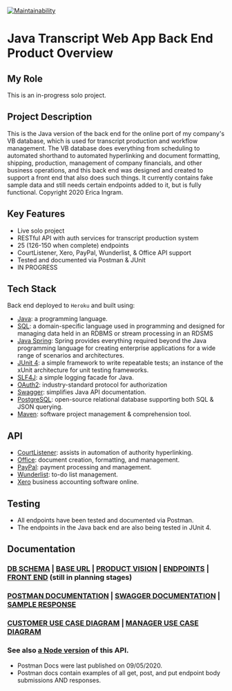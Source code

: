 [![Maintainability](https://api.codeclimate.com/v1/badges/c6f9b278e28a7b7d126c/maintainability)](https://codeclimate.com/github/evoingram/webapp-javabe/maintainability)

# Java Transcript Web App Back End Product Overview

## My Role

This is an in-progress solo project.

## Project Description

This is the Java version of the back end for the online port of my company's VB database, which is used for transcript production and workflow management.  The VB database does everything from scheduling to automated shorthand to automated hyperlinking and document formatting, shipping, production, management of company financials, and other business operations, and this back end was designed and created to support a front end that also does such things.  It currently contains fake sample data and still needs certain endpoints added to it, but is fully functional.  Copyright 2020 Erica Ingram.

## Key Features

- Live solo project
- RESTful API with auth services for transcript production system
- 25 (126-150 when complete) endpoints
- CourtListener, Xero, PayPal, Wunderlist, & Office API support
- Tested and documented via Postman & JUnit
- IN PROGRESS

## Tech Stack

Back end deployed to `Heroku` and built using:

- [Java](https://www.java.com/):  a programming language.
- [SQL](https://en.wikipedia.org/wiki/SQL):  a domain-specific language used in programming and designed for managing data held in an RDBMS or stream processing in an RDSMS
- [Java Spring](https://github.com/spring-projects/spring-framework):  Spring provides everything required beyond the Java programming language for creating enterprise applications for a wide range of scenarios and architectures.
- [JUnit 4](https://junit.org/junit4/):  a simple framework to write repeatable tests; an instance of the xUnit architecture for unit testing frameworks.
- [SLF4J](http://www.slf4j.org/):  a simple logging facade for Java.
- [OAuth2](https://github.com/pyca/bcrypt/):  industry-standard protocol for authorization
- [Swagger](https://swagger.io/):  simplifies Java API documentation.
- [PostgreSQL](http://postgresql.org/):  open-source relational database supporting both SQL & JSON querying.
- [Maven](https://github.com/):  software project management & comprehension tool.

## API

- [CourtListener](http://courtlistener.com/):  assists in automation of authority hyperlinking.
- [Office](https://docs.microsoft.com/en-us/previous-versions/office/office-365-api/):  document creation, formatting, and management.
- [PayPal](https://developer.paypal.com/home/):  payment processing and management.
- [Wunderlist](https://developer.wunderlist.com/):  to-do list management.
- [Xero](https://developer.xero.com/) business accounting software online.

## Testing

- All endpoints have been tested and documented via Postman.
- The endpoints in the Java back end are also being tested in JUnit 4.

## Documentation

### [DB SCHEMA](https://dbdesigner.page.link/gbEtfTr1XjgwDa2C7)   |   [BASE URL](https://transcript-javabe.herokuapp.com/)   |   [PRODUCT VISION](https://aquoco-my.sharepoint.com/:w:/g/personal/evoingram_aquoco_onmicrosoft_com/ES9-HPl3otdAjjtMrqpWIrkBMTrLyRDvxVEtYGkOMWLDUQ?e=fXTfhK)   |   [ENDPOINTS](https://github.com/evoingram/webapp-javabe/blob/master/docs/endpoints.md)   |   [FRONT END](https://github.com/evoingram/webapp-frontend/) (still in planning stages)
### [POSTMAN DOCUMENTATION](https://documenter.getpostman.com/view/6401823/TVCh1Td9?version=latest)   |   [SWAGGER DOCUMENTATION](https://transcript-javabe.herokuapp.com/swagger-ui.html)   |   [SAMPLE RESPONSE](sample-response.json)
### [CUSTOMER USE CASE DIAGRAM](https://github.com/evoingram/webapp-javabe/blob/master/docs/use%20case.jpg)   |   [MANAGER USE CASE DIAGRAM](https://github.com/evoingram/webapp-javabe/blob/master/docs/manager%20UCD.jpg)

### See also [a Node version](https://github.com/evoingram/webapp-backend/) of this API.

- Postman Docs were last published on 09/05/2020.
- Postman docs contain examples of all get, post, and put endpoint body submissions AND responses.

